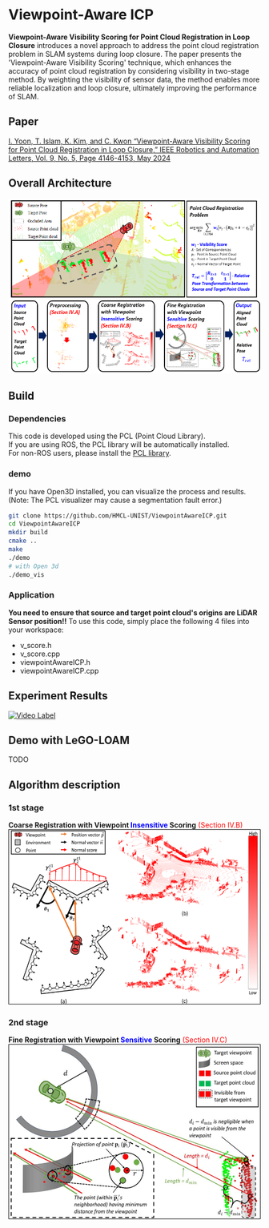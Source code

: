 # Viewpoint-Aware ICP
**Viewpoint-Aware Visibility Scoring for Point Cloud Registration in Loop Closure** introduces a novel approach to address the point cloud registration problem in SLAM systems during loop closure. The paper presents the 'Viewpoint-Aware Visibility Scoring' technique, which enhances the accuracy of point cloud registration by considering visibility in two-stage method. By weighting the visibility of sensor data, the method enables more reliable localization and loop closure, ultimately improving the performance of SLAM.

## Paper
[I. Yoon, T. Islam, K. Kim, and C. Kwon “Viewpoint-Aware Visibility Scoring for Point Cloud Registration in Loop Closure,” IEEE Robotics and Automation Letters, Vol. 9, No. 5, Page 4146-4153, May 2024](https://ieeexplore.ieee.org/stamp/stamp.jsp?tp=&arnumber=10468644)

## Overall Architecture  
<img src="./assets/GA_capture.png" width="600" height="350"/>

## Build
### Dependencies
This code is developed using the PCL (Point Cloud Library).  
If you are using ROS, the PCL library will be automatically installed.  
For non-ROS users, please install the [PCL library](https://github.com/PointCloudLibrary/pcl).

### demo
If you have Open3D installed, you can visualize the process and results.  
(Note: The PCL visualizer may cause a segmentation fault error.)
```bash
git clone https://github.com/HMCL-UNIST/ViewpointAwareICP.git
cd ViewpointAwareICP
mkdir build
cmake ..
make
./demo
# with Open 3d
./demo_vis
```

### Application
**You need to ensure that source and target point cloud's origins are LiDAR Sensor position!!**
To use this code, simply place the following 4 files into your workspace:
- v_score.h
- v_score.cpp
- viewpointAwareICP.h
- viewpointAwareICP.cpp

## Experiment Results
[![Video Label](https://img.youtube.com/vi/_Hyst8YsnRg/0.jpg)](https://www.youtube.com/watch?v=_Hyst8YsnRg)

## Demo with LeGO-LOAM
TODO
<!-- [![Video Label](https://img.youtube.com/vi/_Hyst8YsnRg/0.jpg)](https://www.youtube.com/watch?v=_Hyst8YsnRg) -->

## Algorithm description

### 1st stage
**Coarse Registration with Viewpoint <span style="color: blue;">Insensitive</span> Scoring** <span style="color: red;">(Section IV.B)</span>
<img src="./assets/first_stage.png" width="600" height="350"/>


### 2nd stage
**Fine Registration with Viewpoint <span style="color: blue;">Sensitive</span> Scoring** <span style="color: red;">(Section IV.C)</span>
<img src="./assets/second_stage.png" width="600" height="350"/>

